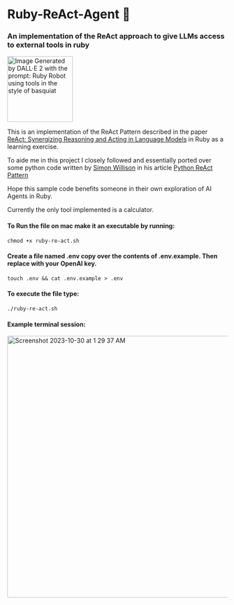 # Ruby-ReAct-Agent 🤖
### An implementation of the ReAct approach to give LLMs access to external tools in ruby

<img width="150" alt="Image Generated by DALL·E 2 with the prompt: Ruby Robot using tools in the style of basquiat" src="https://github.com/thedayisntgray/Ruby-ReAct-Agent/assets/4859128/09294617-4185-456e-a5c7-0ae9bf58aa96">

This is an implementation of the ReAct Pattern described in the paper [ReAct: Synergizing Reasoning and Acting in Language Models](https://arxiv.org/abs/2210.03629) in Ruby as a learning exercise.

To aide me in this project I closely followed and essentially ported over some python code written by [Simon Willison](https://twitter.com/simonw) in his article [Python ReAct Pattern](https://til.simonwillison.net/llms/python-react-pattern)

Hope this sample code benefits someone in their own exploration of AI Agents in Ruby.

Currently the only tool implemented is a calculator.

#### To Run the file on mac make it an executable by running:

```chmod +x ruby-re-act.sh```

#### Create a file named .env copy over the contents of .env.example. Then replace with your OpenAI key.

```touch .env && cat .env.example > .env```


#### To execute the file type:

```./ruby-re-act.sh```

#### Example terminal session:

<img width="598" alt="Screenshot 2023-10-30 at 1 29 37 AM" src="https://github.com/thedayisntgray/Ruby-ReAct-Agent/assets/4859128/8f2eff1d-5876-427d-8b55-c20dc8102d35">


